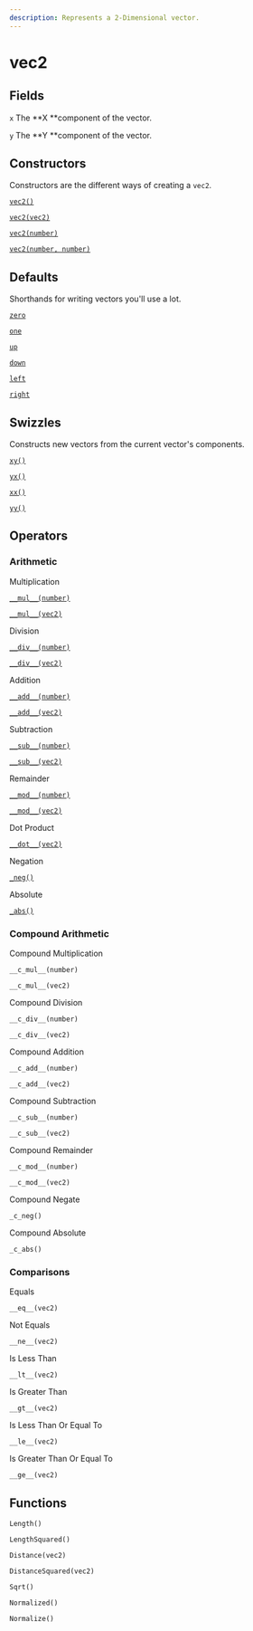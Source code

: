 ```yaml
---
description: Represents a 2-Dimensional vector.
---
```


# vec2

## Fields

`x` The **X **component of the vector.

`y` The **Y **component of the vector.

## Constructors

Constructors are the different ways of creating a `vec2`.

[`vec2()`](constructors.md#vec2)

[`vec2(vec2)`](constructors.md#vec2-vec2)

[`vec2(number)`](constructors.md#vec2-number)

[`vec2(number, number)`](constructors.md#vec2-number-number)

## Defaults

Shorthands for writing vectors you'll use a lot.

[`zero`](defaults.md#zero)

[`one`](defaults.md#one)



[`up`](defaults.md#up)

[`down`](defaults.md#down)

[`left`](defaults.md#left)

[`right`](defaults.md#right)

## Swizzles

Constructs new vectors from the current vector's components.

[`xy()`](swizzles.md#xy)

[`yx()`](swizzles.md#yx)

[`xx()`](swizzles.md#xx)

[`yy()`](swizzles.md#yy)

## Operators

### Arithmetic

Multiplication

[`__mul__(number)`](operators/arithmetic.md#\_\_mul\_\_-input-number)

[`__mul__(vec2)`](operators/arithmetic.md#\_\_mul\_\_-input-vec2)

Division

[`__div__(number)`](operators/arithmetic.md#\_\_div\_\_-input-number)

[`__div__(vec2)`](operators/arithmetic.md#\_\_div\_\_-input-vec2)

Addition

[`__add__(number)`](operators/arithmetic.md#\_\_add\_\_-input-number)

[`__add__(vec2)`](operators/arithmetic.md#\_\_add\_\_-input-vec2)

Subtraction

[`__sub__(number)`](operators/arithmetic.md#\_\_sub\_\_-input-number)

[`__sub__(vec2)`](operators/arithmetic.md#\_\_sub\_\_-input-vec2)



Remainder

[`__mod__(number)`](operators/arithmetic.md#\_\_mod\_\_-input-number)

[`__mod__(vec2)`](operators/arithmetic.md#\_\_mod\_\_-input-vec2)

Dot Product

[`__dot__(vec2)`](operators/arithmetic.md#\_\_dot\_\_-input-vec2)



Negation

[`_neg()`](operators/arithmetic.md#\_neg)

Absolute

[`_abs()`](operators/arithmetic.md#\_abs)

### Compound Arithmetic

Compound Multiplication

`__c_mul__(number)`

`__c_mul__(vec2)`

Compound Division

`__c_div__(number)`

`__c_div__(vec2)`

Compound Addition

`__c_add__(number)`

`__c_add__(vec2)`

Compound Subtraction

`__c_sub__(number)`

`__c_sub__(vec2)`



Compound Remainder

`__c_mod__(number)`

`__c_mod__(vec2)`



Compound Negate

`_c_neg()`

Compound Absolute

`_c_abs()`

### Comparisons

Equals

`__eq__(vec2)`

Not Equals

`__ne__(vec2)`

&#x20;Is Less Than

`__lt__(vec2)`

&#x20;Is Greater Than

`__gt__(vec2)`

&#x20;Is Less Than Or Equal To

`__le__(vec2)`

&#x20;Is Greater Than Or Equal To

`__ge__(vec2)`

## Functions

`Length()`

`LengthSquared()`

`Distance(vec2)`

`DistanceSquared(vec2)`

`Sqrt()`

`Normalized()`

`Normalize()`
